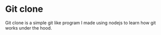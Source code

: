 # Git clone

Git clone is a simple git like program I made using nodejs to learn how git works under the hood.
